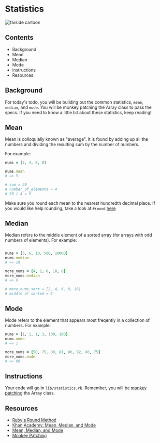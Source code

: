

# Statistics

![farside cartoon](https://s3-us-west-2.amazonaws.com/web-dev-readme-photos/cs/farside-math.png)

## Contents

* Background
* Mean
* Median
* Mode
* Instructions
* Resources

## Background

For today's todo, you will be building out the common statistics, `mean`, `median`, and `mode`. You will be monkey patching the Array class to pass the specs. If you need to know a little bit about these statistics, keep reading!

## Mean

Mean is colloquially known as "average". It is found by adding up all the numbers and dividing the resulting sum by the number of numbers.

For example:

```ruby
nums = [2, 4, 6, 8]

nums.mean
# => 5

# sum = 20
# number_of_elements = 4
# 20 / 4 = 5
```

Make sure you round each mean to the nearest hundredth decimal place. If you would like help rounding, take a look at `#round` [here](http://ruby-doc.org/core-1.9.3/Float.html#method-i-round)

## Median

Median refers to the middle element of a sorted array (for arrays with odd numbers of elements). For example:

```ruby

nums = [3, 6, 10, 500, 10000]
nums.median
# => 10

more_nums = [4, 2, 6, 10, 8]
more_nums.median
# => 6

# more_nums.sort = [2, 4, 6, 8, 10]
# middle of sorted = 6
```

## Mode

Mode refers to the element that appears most freqently in a collection of numbers. For example:

```ruby
nums = [1, 1, 1, 3, 100, 100]
nums.mode
# => 1

more_nums = [50, 75, 80, 81, 80, 92, 80, 75]
more_nums.mode
# => 80
```

## Instructions

Your code will go in `lib/statistics.rb`. Remember, you will be [monkey patching](http://www.runtime-era.com/2012/12/reopen-and-modify-ruby-classes-monkey.html) the Array class. 

## Resources

* [Ruby's Round Method](http://ruby-doc.org/core-1.9.3/Float.html#method-i-round)
* [Khan Academy: Mean, Median, and Mode](https://youtu.be/k3aKKasOmIw)
* [Mean, Median, and Mode](http://math.about.com/od/statistics/a/MeanMedian.htm)
* [Monkey Patching](http://www.runtime-era.com/2012/12/reopen-and-modify-ruby-classes-monkey.html)
